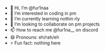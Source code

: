 - 👋 Hi, I’m @fur1naa
- 👀 I’m interested in coding in pm
- 🌱 I’m currently learning nothin rly
- 💞️ I’m looking to collaborate on pm projects
- 📫 How to reach me @fur1na__ on discord
- 😄 Pronouns: eh/rah/eh
- ⚡ Fun fact: nothing here

